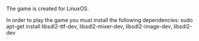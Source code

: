 The game is created for LinuxOS.

In order to play the game you must install the following dependencies:
sudo apt-get install
libsdl2-ttf-dev,
libsdl2-mixer-dev,
libsdl2-image-dev,
libsdl2-dev
